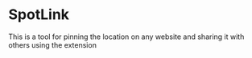 # SpotLink

This is a tool for pinning the location on any website and sharing it with others using the extension